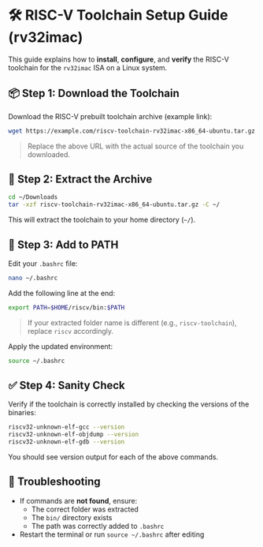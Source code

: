 # 🛠️ RISC-V Toolchain Setup Guide (rv32imac)

This guide explains how to **install**, **configure**, and **verify** the RISC-V toolchain for the `rv32imac` ISA on a Linux system.

## 📦 Step 1: Download the Toolchain

Download the RISC-V prebuilt toolchain archive (example link):

```bash
wget https://example.com/riscv-toolchain-rv32imac-x86_64-ubuntu.tar.gz
```

> Replace the above URL with the actual source of the toolchain you downloaded.

## 📂 Step 2: Extract the Archive

```bash
cd ~/Downloads
tar -xzf riscv-toolchain-rv32imac-x86_64-ubuntu.tar.gz -C ~/
```

This will extract the toolchain to your home directory (`~/`).

## 🔧 Step 3: Add to PATH

Edit your `.bashrc` file:

```bash
nano ~/.bashrc
```

Add the following line at the end:

```bash
export PATH=$HOME/riscv/bin:$PATH
```

> If your extracted folder name is different (e.g., `riscv-toolchain`), replace `riscv` accordingly.

Apply the updated environment:

```bash
source ~/.bashrc
```

## ✅ Step 4: Sanity Check

Verify if the toolchain is correctly installed by checking the versions of the binaries:

```bash
riscv32-unknown-elf-gcc --version
riscv32-unknown-elf-objdump --version
riscv32-unknown-elf-gdb --version
```

You should see version output for each of the above commands.

## 🧠 Troubleshooting

- If commands are **not found**, ensure:
  - The correct folder was extracted
  - The `bin/` directory exists
  - The path was correctly added to `.bashrc`
- Restart the terminal or run `source ~/.bashrc` after editing
